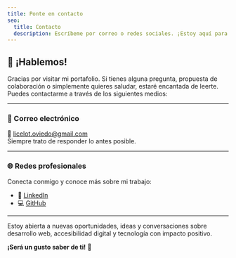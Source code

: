 ```yaml
---
title: Ponte en contacto
seo:
  title: Contacto
  description: Escríbeme por correo o redes sociales. ¡Estoy aquí para ayudarte!
---
```


## 🤝 ¡Hablemos!

Gracias por visitar mi portafolio. Si tienes alguna pregunta, propuesta de colaboración o simplemente quieres saludar, estaré encantada de leerte. Puedes contactarme a través de los siguientes medios:

---

### 📧 Correo electrónico

💌 [licelot.oviedo@gmail.com](mailto:licelot.oviedo@gmail.com)  
Siempre trato de responder lo antes posible.

---

### 🌐 Redes profesionales

Conecta conmigo y conoce más sobre mi trabajo:

- 💼 [LinkedIn](https://www.linkedin.com/in/licelot-o-47263a246/)  
- 💻 [GitHub](https://github.com/Licelot)

---

Estoy abierta a nuevas oportunidades, ideas y conversaciones sobre desarrollo web, accesibilidad digital y tecnología con impacto positivo.

**¡Será un gusto saber de ti!** 🙌
